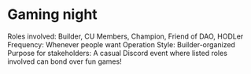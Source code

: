 # Gaming night

Roles involved: Builder, CU Members, Champion, Friend of DAO, HODLer
Frequency: Whenever people want
Operation Style: Builder-organized
Purpose for stakeholders: A casual Discord event where listed roles involved can bond over fun games!
